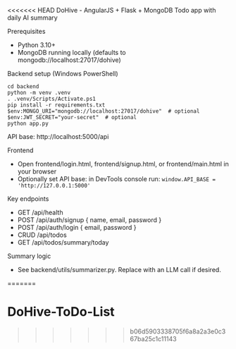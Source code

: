 <<<<<<< HEAD
DoHive - AngularJS + Flask + MongoDB Todo app with daily AI summary

Prerequisites
- Python 3.10+
- MongoDB running locally (defaults to mongodb://localhost:27017/dohive)

Backend setup (Windows PowerShell)
```
cd backend
python -m venv .venv
. .venv/Scripts/Activate.ps1
pip install -r requirements.txt
$env:MONGO_URI="mongodb://localhost:27017/dohive"  # optional
$env:JWT_SECRET="your-secret"  # optional
python app.py
```

API base: http://localhost:5000/api

Frontend
- Open frontend/login.html, frontend/signup.html, or frontend/main.html in your browser
- Optionally set API base: in DevTools console run: `window.API_BASE = 'http://127.0.0.1:5000'`

Key endpoints
- GET /api/health
- POST /api/auth/signup { name, email, password }
- POST /api/auth/login { email, password }
- CRUD /api/todos
- GET /api/todos/summary/today

Summary logic
- See backend/utils/summarizer.py. Replace with an LLM call if desired.






=======
# DoHive-ToDo-List
>>>>>>> b06d5903338705f6a8a2a3e0c367ba25c1c11143
